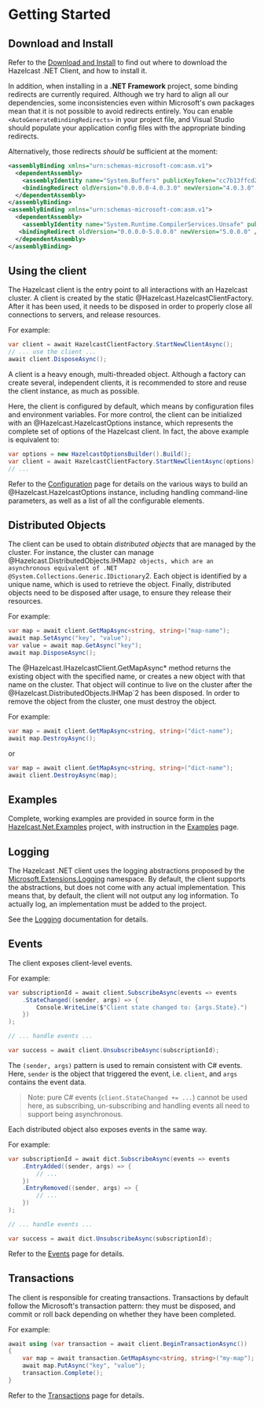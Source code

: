# Getting Started

## Download and Install

Refer to the [Download and Install](download-install.md) to find out where to download the Hazelcast .NET Client, and how to install it.

In addition, when installing in a **.NET Framework** project, some binding redirects are currently required. Although we try hard to align all our dependencies, some inconsistencies even within Microsoft's own packages mean that it is not possible to avoid redirects entirely. You can enable `<AutoGenerateBindingRedirects>` in your project file, and Visual Studio should populate your application config files with the appropriate binding redirects.

Alternatively, those redirects *should* be sufficient at the moment:

```xml
<assemblyBinding xmlns="urn:schemas-microsoft-com:asm.v1">
  <dependentAssembly>
    <assemblyIdentity name="System.Buffers" publicKeyToken="cc7b13ffcd2ddd51" culture="neutral" />
    <bindingRedirect oldVersion="0.0.0.0-4.0.3.0" newVersion="4.0.3.0" />
  </dependentAssembly>
</assemblyBinding>
<assemblyBinding xmlns="urn:schemas-microsoft-com:asm.v1">
  <dependentAssembly>
    <assemblyIdentity name="System.Runtime.CompilerServices.Unsafe" publicKeyToken="b03f5f7f11d50a3a" culture="neutral" />
   <bindingRedirect oldVersion="0.0.0.0-5.0.0.0" newVersion="5.0.0.0" />
  </dependentAssembly>
</assemblyBinding>
```

## Using the client

The Hazelcast client is the entry point to all interactions with an Hazelcast cluster. A client is created by the static @Hazelcast.HazelcastClientFactory. After it has been used, it needs to be disposed in order to properly close all connections to servers, and release resources.

For example:

```csharp
var client = await HazelcastClientFactory.StartNewClientAsync();
// ... use the client ...
await client.DisposeAsync();
```

A client is a heavy enough, multi-threaded object. Although a factory can create several, independent clients, it is recommended to store and reuse the client instance, as much as possible.

Here, the client is configured by default, which means by configuration files and environment variables. For more control, the client can be initialized with an @Hazelcast.HazelcastOptions instance, which represents the complete set of options of the Hazelcast client. In fact, the above example is equivalent to:

```csharp
var options = new HazelcastOptionsBuilder().Build();
var client = await HazelcastClientFactory.StartNewClientAsync(options);
// ...
```

Refer to the [Configuration](configuration.md) page for details on the various ways to build an @Hazelcast.HazelcastOptions instance, including handling command-line parameters, as well as a list of all the configurable elements.

## Distributed Objects

The client can be used to obtain *distributed objects* that are managed by the cluster. For instance, the cluster can manage @Hazelcast.DistributedObjects.IHMap`2 objects, which are an asynchronous equivalent of .NET @System.Collections.Generic.IDictionary`2. Each object is identified by a unique name, which is used to retrieve the object. Finally, distributed objects need to be disposed after usage, to ensure they release their resources.

For example:

```csharp
var map = await client.GetMapAsync<string, string>("map-name");
await map.SetAsync("key", "value");
var value = await map.GetAsync("key");
await map.DisposeAsync();
```

The @Hazelcast.IHazelcastClient.GetMapAsync* method returns the existing object with the specified name, or creates a new object with that name on the cluster. That object will continue to live on the cluster after the @Hazelcast.DistributedObjects.IHMap`2 has been disposed. In order to remove the object from the cluster, one must destroy the object.

For example:

```csharp
var map = await client.GetMapAsync<string, string>("dict-name");
await map.DestroyAsync();
```

or 

```csharp
var map = await client.GetMapAsync<string, string>("dict-name");
await client.DestroyAsync(map);
```

## Examples

Complete, working examples are provided in source form in the [Hazelcast.Net.Examples](https://github.com/hazelcast/hazelcast-csharp-client/tree/master/src/Hazelcast.Net.Examples) project, with instruction in the [Examples](examples.md) page.

## Logging

The Hazelcast .NET client uses the logging abstractions proposed by the [Microsoft.Extensions.Logging](https://docs.microsoft.com/en-us/aspnet/core/fundamentals/logging) namespace. By default, the client supports the abstractions, but does not come with any actual implementation. This means that, by default, the client will not output any log information. To actually log, an implementation must be added to the project.

See the [Logging](logging.md) documentation for details.

## Events

The client exposes client-level events.

For example:

```csharp
var subscriptionId = await client.SubscribeAsync(events => events
    .StateChanged((sender, args) => {
        Console.WriteLine($"Client state changed to: {args.State}.")
    })
);

// ... handle events ...

var success = await client.UnsubscribeAsync(subscriptionId);
```

The `(sender, args)` pattern is used to remain consistent with C# events. Here, `sender` is the object that triggered the event, i.e. `client`, and `args` contains the event data.

> Note: pure C# events (`client.StateChanged += ...`) cannot be used here, as subscribing, un-subscribing and handling events all need to support being asynchronous.

Each distributed object also exposes events in the same way.

For example:

```csharp
var subscriptionId = await dict.SubscribeAsync(events => events
    .EntryAdded((sender, args) => {
        // ...
    })
    .EntryRemoved((sender, args) => {
        // ...
    })
);

// ... handle events ...

var success = await dict.UnsubscribeAsync(subscriptionId);
```

Refer to the [Events](events.md) page for details.

## Transactions

The client is responsible for creating transactions. Transactions by default follow the Microsoft's transaction pattern: they must be disposed, and commit or roll back depending on whether they have been completed.

For example:

```csharp
await using (var transaction = await client.BeginTransactionAsync())
{
    var map = await transaction.GetMapAsync<string, string>("my-map");
    await map.PutAsync("key", "value");
    transaction.Complete();
}
```

Refer to the [Transactions](transactions.md) page for details.


